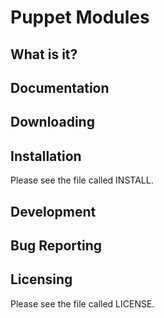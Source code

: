 Puppet Modules
==============

What is it?
-----------

Documentation
-------------

Downloading
-----------

Installation
------------

Please see the file called INSTALL.

Development
-----------

Bug Reporting
-------------

Licensing
---------

Please see the file called LICENSE.
